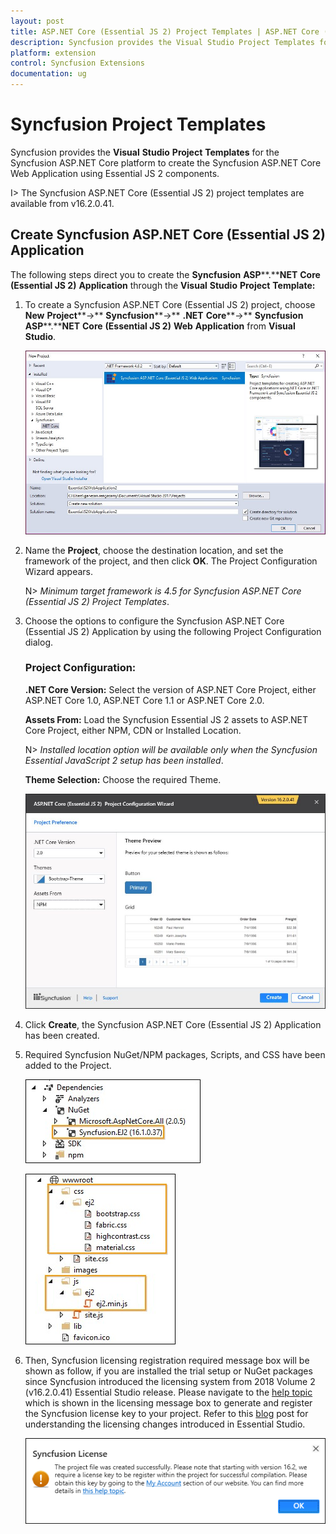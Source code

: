 ```yaml
---
layout: post
title: ASP.NET Core (Essential JS 2) Project Templates | ASP.NET Core (Essential JS 2) | Syncfusion
description: Syncfusion provides the Visual Studio Project Templates for the Syncfusion ASP.NET Core (Essential JS 2) platform to create the Syncfusion ASP.NET Core (Essential JS 2) Web Application using Essential JS 2 components
platform: extension
control: Syncfusion Extensions
documentation: ug
---
```


# Syncfusion Project Templates

Syncfusion provides the **Visual** **Studio** **Project** **Templates** for the Syncfusion ASP.NET Core platform to create the Syncfusion ASP.NET Core Web Application using Essential JS 2 components.  

I> The Syncfusion ASP.NET Core (Essential JS 2) project templates are available from v16.2.0.41.  

## Create Syncfusion ASP.NET Core (Essential JS 2) Application

The following steps direct you to create the **Syncfusion** **ASP****.****NET** **Core** **(Essential JS 2)** **Application** through the **Visual** **Studio** **Project** **Template:**

1. To create a Syncfusion ASP.NET Core (Essential JS 2) project, choose  **New** **Project****->** **Syncfusion****->** **.NET** **Core****->** **Syncfusion** **ASP****.****NET** **Core** **(Essential JS 2)** **Web** **Application** from **Visual** **Studio**.

   ![Choose Syncfusion ASP.NET Core (Essential JS 2) Web Application from Visual Studio new project dialog](Syncfusion-Project-Templates_images/Syncfusion-Project-Templates-img1.jpeg)

2. Name the **Project**, choose the destination location, and set the framework of the project, and then click **OK**. The Project Configuration Wizard appears.

   N> *Minimum target framework is 4.5 for Syncfusion ASP.NET Core (Essential JS 2) Project Templates*.
   
3. Choose the options to configure the Syncfusion ASP.NET Core (Essential JS 2) Application by using the following Project Configuration dialog.

   ### Project Configuration:

   **.NET Core Version:** Select the version of ASP.NET Core Project, either ASP.NET Core 1.0, ASP.NET Core 1.1 or ASP.NET Core 2.0.

   **Assets From:** Load the Syncfusion Essential JS 2 assets to ASP.NET Core Project, either NPM, CDN or Installed Location.

   N> *Installed location option will be available only when the Syncfusion Essential JavaScript 2 setup has been installed*.

   **Theme Selection:** Choose the required Theme.

   ![Syncfusion ASP.NET Core (Essential JS 2) Project Configuration wizard](Syncfusion-Project-Templates_images/Syncfusion-Project-Templates-img2.jpeg)
   
4. Click **Create**, the Syncfusion ASP.NET Core (Essential JS 2) Application has been created.

5. Required Syncfusion NuGet/NPM packages, Scripts, and CSS have been added to the Project.

   ![Required Syncfusion ASP.NET Core (Essential JS 2) NuGet/NPM packages](Syncfusion-Project-Templates_images/Syncfusion-Project-Templates-img3.jpeg)

   ![Required Syncfusion ASP.NET Core (Essential JS 2) Scripts and Themes](Syncfusion-Project-Templates_images/Syncfusion-Project-Templates-img4.jpeg)

6. Then, Syncfusion licensing registration required message box will be shown as follow, if you are installed the trial setup or NuGet packages since Syncfusion introduced the licensing system from 2018 Volume 2 (v16.2.0.41) Essential Studio release. Please navigate to the [help topic](https://help.syncfusion.com/common/essential-studio/licensing/license-key#how-to-generate-syncfusion-license-key) which is shown in the licensing message box to generate and register the Syncfusion license key to your project. Refer to this [blog](https://blog.syncfusion.com/post/Whats-New-in-2018-Volume-2-Licensing-Changes-in-the-1620x-Version-of-Essential-Studio.aspx) post for understanding the licensing changes introduced in Essential Studio.

   ![Syncfusion ASP.NET Core (Essential JS 2) licensing registration required message box](Syncfusion-Project-Templates_images/Syncfusion-Project-Templates-img5.jpeg)




